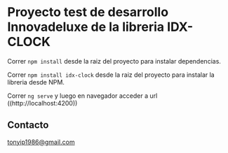 # Proyecto test de desarrollo Innovadeluxe de la libreria IDX-CLOCK

Correr `npm install` desde la raiz del proyecto para instalar dependencias.

Correr `npm install idx-clock` desde la raiz del proyecto para instalar la libreria desde NPM.

Correr `ng serve` y luego en navegador acceder a url ((http://localhost:4200))

## Contacto

tonyip1986@gmail.com
